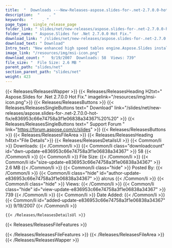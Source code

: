 ```yaml
---
title:  "  Downloads ---New-Releases-aspose.slides-for-.net-2.7.0.0-hot-fix . " 
description:  "    . " 
keywords:  "    . " 
page_type:  single_release_page
folder_link: " slides/net/new-releases/aspose.slides-for-.net-2.7.0.0-hot-fix/"
folder_name: " Aspose.Slides for .Net 2.7.0.0 Hot Fix."
download_link: " /slides/net/new-releases/aspose.slides-for-.net-2.7.0.0-hot-fix/e836953c66e74758a3f1e06838a34367"
download_text: " Download"
Intro_text: "New enhanced high speed tables engine.Aspose.Slides installer and ass..."
image_link: "/resources/img/msi-icon.png"
download_count: "   9/19/2007  Downloads: 58  Views: 739"
file_size: "  File Size: 2.6 MB "
parent_path: "slides/net"
section_parent_path: "slides/net"
weight: 423
---
```


{{< Releases/ReleasesWapper >}}
  {{< Releases/ReleasesHeading H2txt=" Aspose.Slides for .Net 2.7.0.0 Hot Fix." imagelink="/resources/img/msi-icon.png">}}
  {{< Releases/ReleasesButtons >}}
    {{< Releases/ReleasesSingleButtons text=" Download" link="/slides/net/new-releases/aspose.slides-for-.net-2.7.0.0-hot-fix/e836953c66e74758a3f1e06838a34367%20%20" >}}
    {{< Releases/ReleasesSingleButtons text=" Support Forum " link="https://forum.aspose.com/c/slides" >}}
  {{< Releases/ReleasesButtons >}}
  {{< Releases/ReleasesFileArea >}}
    {{< Releases/ReleasesHeading h4txt="File Details">}}
    {{< Releases/ReleasesDetailsUl >}}
            {{< Common/li  >}} Downloads: {{< /Common/li >}} 
      {{< Common/li class="downloadcount" id="dwn-update-e836953c66e74758a3f1e06838a34367" >}} 58 {{< /Common/li >}} 
      {{< Common/li  >}} File Size: {{< /Common/li >}} 
      {{< Common/li id="size-update-e836953c66e74758a3f1e06838a34367" >}} 2.6 MB {{< /Common/li >}} 
      {{< Common/li  class="hide" >}} Posted By: {{< /Common/li >}} 
      {{< Common/li class="hide" id="author-update-e836953c66e74758a3f1e06838a34367" >}} alcrus {{< /Common/li >}} 
      {{< Common/li class="hide"  >}} Views: {{< /Common/li >}} 
      {{< Common/li class="hide" id="view-update-e836953c66e74758a3f1e06838a34367" >}} 739 {{< /Common/li >}} 
      {{< Common/li  >}} Date Added: {{< /Common/li >}} 
      {{< Common/li id="added-update-e836953c66e74758a3f1e06838a34367" >}} 9/19/2007 {{< /Common/li >}} 

    {{< /Releases/ReleasesDetailsUl >}}

  {{< Releases/ReleasesFileFeatures >}}
      
  {{< /Releases/ReleasesFileFeatures >}}
 {{< /Releases/ReleasesFileArea >}}
{{< /Releases/ReleasesWapper >}}


